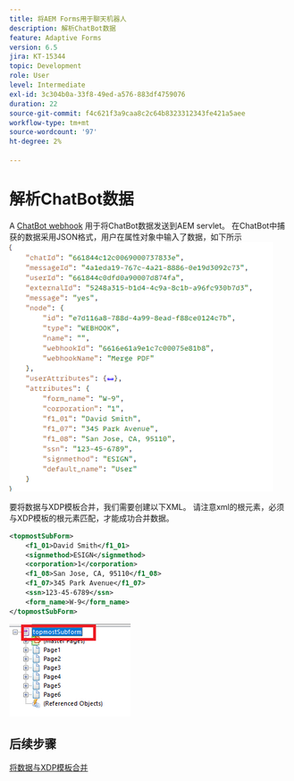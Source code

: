 ```yaml
---
title: 将AEM Forms用于聊天机器人
description: 解析ChatBot数据
feature: Adaptive Forms
version: 6.5
jira: KT-15344
topic: Development
role: User
level: Intermediate
exl-id: 3c304b0a-33f8-49ed-a576-883df4759076
duration: 22
source-git-commit: f4c621f3a9caa8c2c64b8323312343fe421a5aee
workflow-type: tm+mt
source-wordcount: '97'
ht-degree: 2%

---
```


# 解析ChatBot数据

A [ChatBot webhook](https://www.chatbot.com/help/webhooks/what-are-webhooks/) 用于将ChatBot数据发送到AEM servlet。
在ChatBot中捕获的数据采用JSON格式，用户在属性对象中输入了数据，如下所示
![聊天机器人数据](assets/chat-bot-data.png)

要将数据与XDP模板合并，我们需要创建以下XML。 请注意xml的根元素，必须与XDP模板的根元素匹配，才能成功合并数据。


```xml
<topmostSubForm>
    <f1_01>David Smith</f1_01>
    <signmethod>ESIGN</signmethod>
    <corporation>1</corporation>
    <f1_08>San Jose, CA, 95110</f1_08>
    <f1_07>345 Park Avenue</f1_07>
    <ssn>123-45-6789</ssn>
    <form_name>W-9</form_name>
</topmostSubForm>
```

![xdp-template](assets/xdp-template.png)

## 后续步骤

[将数据与XDP模板合并](./merge-data-with-template.md)

